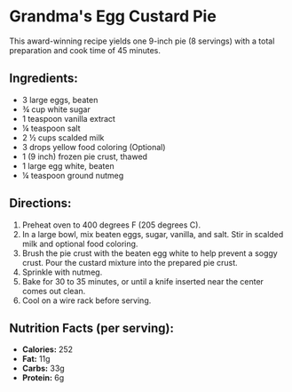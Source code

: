 # Grandma's Egg Custard Pie

This award-winning recipe yields one 9-inch pie (8 servings) with a total preparation and cook time of 45 minutes.

## Ingredients:
*   3 large eggs, beaten
*   ¾ cup white sugar
*   1 teaspoon vanilla extract
*   ¼ teaspoon salt
*   2 ½ cups scalded milk
*   3 drops yellow food coloring (Optional)
*   1 (9 inch) frozen pie crust, thawed
*   1 large egg white, beaten
*   ¼ teaspoon ground nutmeg

## Directions:
1.  Preheat oven to 400 degrees F (205 degrees C).
2.  In a large bowl, mix beaten eggs, sugar, vanilla, and salt. Stir in scalded milk and optional food coloring.
3.  Brush the pie crust with the beaten egg white to help prevent a soggy crust. Pour the custard mixture into the prepared pie crust.
4.  Sprinkle with nutmeg.
5.  Bake for 30 to 35 minutes, or until a knife inserted near the center comes out clean.
6.  Cool on a wire rack before serving.

## Nutrition Facts (per serving):
*   **Calories:** 252
*   **Fat:** 11g
*   **Carbs:** 33g
*   **Protein:** 6g